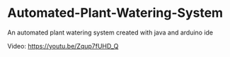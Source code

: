 # Automated-Plant-Watering-System
An automated plant watering system created with java and arduino ide

Video: https://youtu.be/Zqup7fUHD_Q


